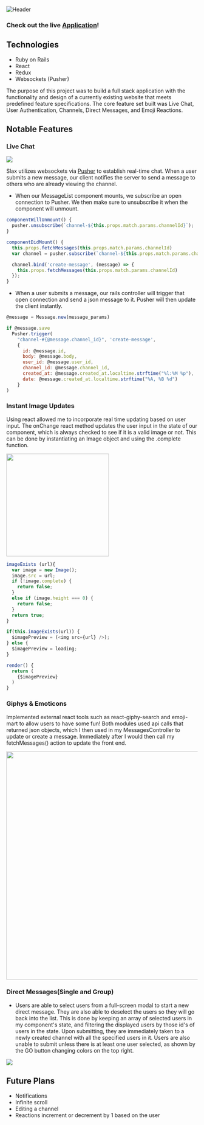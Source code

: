 ![Header](https://i.imgur.com/w9bqPgp.png)

### Check out the live [Application](http://slax.us)!

## Technologies

* Ruby on Rails
* React
* Redux
* Websockets (Pusher)

The purpose of this project was to build a full stack application with the functionality and design of a currently existing website that meets predefined feature specifications. The core feature set built was Live Chat, User Authentication, Channels, Direct Messages, and Emoji Reactions.

## Notable Features

### Live Chat

<img src='https://github.com/ameet01/slax/blob/master/docs/livechat.gif' />

Slax utilizes websockets via [Pusher](http://pusher.com/) to establish real-time chat. When a user submits a new message, our client notifies the server to send a message to others who are already viewing the channel.

* When our MessageList component mounts, we subscribe an open connection to Pusher. We then make sure to unsubscribe it when the component will unmount.

```javascript
componentWillUnmount() {
  pusher.unsubscribe(`channel-${this.props.match.params.channelId}`);
}

componentDidMount() {
  this.props.fetchMessages(this.props.match.params.channelId)
  var channel = pusher.subscribe(`channel-${this.props.match.params.channelId}`);

  channel.bind('create-message', (message) => {
    this.props.fetchMessages(this.props.match.params.channelId)
  });
}
```
* When a user submits a message, our rails controller will trigger that open connection and send a json message to it. Pusher will then update the client instantly.

```javascript
@message = Message.new(message_params)

if @message.save
  Pusher.trigger(
    "channel-#{@message.channel_id}", 'create-message',
    {
      id: @message.id,
      body: @message.body,
      user_id: @message.user_id,
      channel_id: @message.channel_id,
      created_at: @message.created_at.localtime.strftime("%l:%M %p"),
      date: @message.created_at.localtime.strftime("%A, %B %d")
    }
)
```

### Instant Image Updates

Using react allowed me to incorporate real time updating based on user input. The onChange react method updates the user input in the state of our component, which is always checked to see if it is a valid image or not. This can be done by instantiating an Image object and using the .complete function.

<img src='https://github.com/ameet01/slax/blob/master/docs/Live%20photo%20update.gif' width='270px'/>

```javascript  
imageExists (url){
  var image = new Image();
  image.src = url;
  if (!image.complete) {
    return false;
  }
  else if (image.height === 0) {
    return false;
  }
  return true;
}
```
```javascript
if(this.imageExists(url)) {
  $imagePreview = (<img src={url} />);
} else {
  $imagePreview = loading;
}

render() {
  return (
    {$imagePreview}
  )
}
```



### Giphys & Emoticons

Implemented external react tools such as react-giphy-search and emoji-mart to allow users to have some fun! Both modules used api calls that returned json objects, which I then used in my MessagesController to update or create a message. Immediately after I would then call my fetchMessages() action to update the front end.

<img src='https://github.com/ameet01/slax/blob/master/docs/giphys.gif' width='600px'/>

### Direct Messages(Single and Group)

* Users are able to select users from a full-screen modal to start a new direct message. They are also able to deselect the users so they will go back into the list. This is done by keeping an array of selected users in my component's state, and filtering the displayed users by those id's of users in the state. Upon submitting, they are immediately taken to a newly created channel with all the specified users in it. Users are also unable to submit unless there is at least one user selected, as shown by the GO button changing colors on the top right.

<img src='https://github.com/ameet01/slax/blob/master/docs/DirectMessages.gif' />



## Future Plans

* Notifications
* Infinite scroll
* Editing a channel
* Reactions increment or decrement by 1 based on the user
